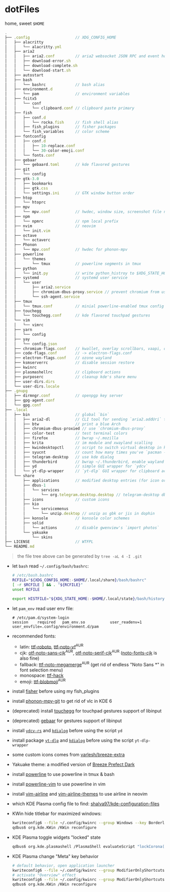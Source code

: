 # dotFiles

home, sweet `$HOME`

```js
.
├── .config                    // XDG_CONFIG_HOME
│   ├── alacritty
│   │   └── alacritty.yml
│   ├── aria2
│   │   ├── aria2.conf         // aria2 websocket JSON RPC and event hooks
│   │   ├── download-error.sh
│   │   ├── download-complete.sh
│   │   └── download-start.sh
│   ├── autostart
│   ├── bash
│   │   └── bashrc             // bash alias
│   ├── environment.d
│   │   └── pam                // environment variables
│   ├── fcitx5
│   │   └── conf
│   │       └── clipboard.conf // clipboard paste primary
│   ├── fish
│   │   ├── conf.d
│   │   │   └── rocka.fish     // fish shell alias
│   │   ├── fish_plugins       // fisher packages
│   │   └── fish_variables     // color scheme
│   ├── fontconfig
│   │   ├── conf.d
│   │   │   ├── 10-replace.conf
│   │   │   └── 30-color-emoji.conf
│   │   └── fonts.conf
│   ├── gebaar
│   │   └── gebaard.toml       // kde flavored gestures
│   ├── git
│   │   └── config
│   ├── gtk-3.0
│   │   ├── bookmarks
│   │   ├── gtk.css
│   │   └── settings.ini       // GTK window button order
│   ├── htop
│   │   └── htoprc
│   ├── mpv
│   │   └── mpv.conf           // hwdec, window size, screenshot file name, etc
│   ├── npm
│   │   └── npmrc              // npm local prefix
│   ├── nvim                   // neovim
│   │   └── init.vim
│   ├── octave
│   │   └── octaverc
│   ├── Phonon
│   │   └── mpv.conf           // hwdec for phonon-mpv
│   ├── powerline
│   │   └── themes
│   │       └── tmux           // powerline segments in tmux
│   ├── python
│   │   └── init.py            // write python_histroy to $XDG_STATE_HOME
│   ├── systemd                // systemd user service
│   │   └── user
│   │       ├── aria2.service
│   │       ├── chromium-dbus-proxy.service // prevent chromium from using dark mode
│   │       └── ssh-agent.service
│   ├── tmux
│   │   └── tmux.conf          // minial powerline-enabled tmux config
│   ├── touchegg
│   │   └── touchegg.conf      // kde flavored touchpad gestures
│   └── vim
│   │   └── vimrc
│   ├── yarn
│   │   └── config
│   ├── yay
│   │   └── config.json
│   ├── chromium-flags.conf    // kwallet, overlay scrollbars, vaapi, ozone wayland
│   ├── code-flags.conf        // -> electron-flags.conf
│   ├── electron-flags.conf    // ozone wayland
│   ├── ksmserverrc            // disable session restore
│   ├── kwinrc
│   ├── plasmashellrc          // clipboard actions
│   ├── purposerc              // cleanup kde's share menu
│   ├── user-dirs.dirs
│   └── user-dirs.locale
├── .gnupg
│   ├── dirmngr.conf           // openpgp key server
│   ├── gpg-agent.conf
│   └── gpg.conf
├── .local
│   ├── bin                    // global `bin`
│   │   ├── aria2-dl           // CLI tool for sending `aria2.addUri` to JSON RPC
│   │   ├── btw                // print a blue Arch
│   │   ├── chromium-dbus-proxied // use `chromium-dbus-proxy`
│   │   ├── color-test         // test terminal colors
│   │   ├── firefox            // bwrap ~/.mozilla
│   │   ├── krita              // im module and xwayland scalling
│   │   ├── kwindesktopctl     // script to switch virtual desktop in kde
│   │   ├── syucnt             // count how many times you've `pacman -Syu`'d
│   │   ├── telegram-desktop   // use kde dialog
│   │   ├── thunderbird        // bwrap ~/.thunderbird, enable wayland
│   │   ├── yd                 // simple GUI wrapper for `ydcv`
│   │   └── yt-dlp-wrapper     // `yt-dlp` GUI wrapper for clipboard actions
│   └── share
│       ├── applications       // modified desktop entries (for icon or description)
│       ├── dbus-1
│       │   └── services
│       │       └── org.telegram.desktop.desktop // telegram-desktop dbus activation
│       ├── icons              // custom icons
│       ├── kio
│       │   └── servicemenus
│       │       └── unzip.desktop // unzip as gbk or jis in dophin
│       ├── konsole            // konsole color schemes
│       ├── solid
│       │   └── actions        // disable gwenview's `import photos`
│       └── yakuake
│           └── skins
├── LICENSE                    // WTFPL
└── README.md
```

> the file tree above can be generated by `tree -aL 4 -I .git`

- let `bash` read `~/.config/bash/bashrc`:

    ```bash
    # /etc/bash.bashrc
    RCFILE="${XDG_CONFIG_HOME:-$HOME/.local/share}/bash/bashrc"
    [ -r $RCFILE ] && . "${RCFILE}"
    unset RCFILE

    export HISTFILE="${XDG_STATE_HOME:-$HOME/.local/state}/bash/history"
    ```

- let `pam_env` read user env file:

    ```
    # /etc/pam.d/system-login
    session    required   pam_env.so           user_readenv=1 user_envfile=.config/environment.d/pam
    ```

- recommended fonts:
  - latin: [ttf-roboto][roboto], [ttf-noto-vf][noto-vf]<sup>AUR</sup>
  - cjk: [otf-noto-sans-cjk][noto-sans-cjk]<sup>AUR</sup>, [otf-noto-serif-cjk][noto-serif-cjk]<sup>AUR</sup> ([noto-fonts-cjk][noto-cjk] is also fine)
  - fallback: [ttf-noto-megamerge][noto-megamerge]<sup>AUR</sup> (get rid of endless "Noto Sans *" in font selection menu)
  - monospace: [ttf-hack][hack]
  - emoji: [ttf-blobmoji][blobmoji]<sup>AUR</sup>
- install [fisher][fisher] before using my fish_plugins
- install [phonon-mpv-git][phonon] to get rid of vlc in KDE 6
- (deprecated) install [touchegg][touchegg] for touchpad gestures support of libinput
- (deprecated) [gebaar][gebaar] for gestures support of libinput
- install [`ydcv-rs`][ydcv-rs] and [`kdialog`][kdialog] before using the script `yd`
- install package [`yt-dlp`][yt-dlp] and [`kdialog`][kdialog] before using the script `yt-dlp-wrapper`
- some custom icons comes from [varlesh/breeze-extra](https://github.com/varlesh/breeze-extra)
- Yakuake theme: a modified version of [Breeze Prefect Dark][yakuake-theme]
- install [powerline][powerline] to use powerline in tmux & bash
- install [powerline-vim][powerline-vim] to use powerline in vim
- install [vim-airline][vim-airline] and [vim-airline-themes][vim-airline-themes] to use airline in neovim
- which KDE Plasma config file to find: [shalva97/kde-configuration-files](https://github.com/shalva97/kde-configuration-files)
- KWin hide titlebar for maximized windows:

    ```bash
    kwriteconfig6 --file ~/.config/kwinrc --group Windows --key BorderlessMaximizedWindows true
    qdbus6 org.kde.KWin /KWin reconfigure
    ```

- KDE Plasma toggle widgets "locked" state

    ```bash
    qdbus6 org.kde.plasmashell /PlasmaShell evaluateScript "lockCorona(!locked)"
    ```

- KDE Plasma change "Meta" key behavior

    ```bash
    # default behavior, open application launcher
    kwriteconfig6 --file ~/.config/kwinrc --group ModifierOnlyShortcuts --key Meta "org.kde.plasmashell,/PlasmaShell,org.kde.PlasmaShell,activateLauncherMenu"
    # activate "Overview" effect
    kwriteconfig6 --file ~/.config/kwinrc --group ModifierOnlyShortcuts --key Meta "org.kde.kglobalaccel,/component/kwin,org.kde.kglobalaccel.Component,invokeShortcut,Overview"
    qdbus6 org.kde.KWin /KWin reconfigure
    ```

[roboto]: https://archlinux.org/packages/extra/any/ttf-roboto/
[noto-vf]: https://aur.archlinux.org/pkgbase/ttf-noto-vf
[noto-cjk]: https://www.archlinux.org/packages/extra/any/noto-fonts-cjk/
[noto-sans-cjk]: https://aur.archlinux.org/packages/otf-noto-sans-cjk
[noto-serif-cjk]: https://aur.archlinux.org/packages/otf-noto-serif-cjk
[noto-megamerge]: https://aur.archlinux.org/packages/ttf-noto-megamerge
[hack]: https://www.archlinux.org/packages/extra/any/ttf-hack/
[blobmoji]: https://aur.archlinux.org/packages/ttf-blobmoji/
[fisher]: https://github.com/jorgebucaran/fisher
[phonon]: https://github.com/archlinuxcn/repo/tree/master/archlinuxcn/phonon-mpv-git
[touchegg]: https://aur.archlinux.org/packages/touchegg/
[gebaar]: https://aur.archlinux.org/packages/gebaar/
[ydcv]: https://www.archlinux.org/packages/community/any/ydcv/
[ydcv-rs]: https://aur.archlinux.org/packages/ydcv-rs/
[kdialog]: https://www.archlinux.org/packages/extra/x86_64/kdialog/
[yt-dlp]: https://archlinux.org/packages/community/any/yt-dlp/
[yakuake-theme]: https://store.kde.org/p/1193435/
[powerline]: https://www.archlinux.org/packages/community/x86_64/powerline/
[powerline-vim]: https://www.archlinux.org/packages/community/x86_64/powerline-vim/
[vim-airline]: https://www.archlinux.org/packages/community/any/vim-airline/
[vim-airline-themes]: https://www.archlinux.org/packages/community/any/vim-airline-themes/
